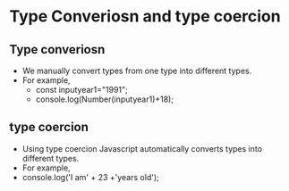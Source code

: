 # Type Converiosn and type coercion

## Type converiosn

  * We manually convert types from one type into different types.
  * For example,
      * const inputyear1="1991";
      * console.log(Number(inputyear1)+18);

## type coercion

   * Using type coercion Javascript automatically converts types into different types.
   * For example,
   * console.log('I am' + 23 +'years old');
